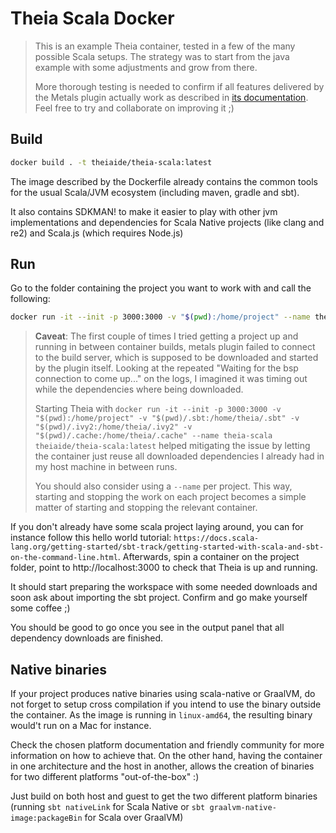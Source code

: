 # Theia Scala Docker

> This is an example Theia container, tested in a few of the many possible Scala setups. The strategy was to start from the java example with some adjustments and grow from there.
> 
> More thorough testing is needed to confirm if all features delivered by the Metals plugin actually work as described in [its documentation](https://scalameta.org/metals/docs/editors/vscode.html).  Feel free to try and collaborate on improving it ;)

## Build

```bash
docker build . -t theiaide/theia-scala:latest
```

The image described by the Dockerfile already contains the common tools for the usual Scala/JVM ecosystem (including maven, gradle and sbt).

It also contains SDKMAN! to make it easier to play with other jvm implementations and dependencies for Scala Native projects (like clang and re2) and Scala.js (which requires Node.js)

## Run
Go to the folder containing the project you want to work with and call the following:
```bash
docker run -it --init -p 3000:3000 -v "$(pwd):/home/project" --name theia-scala theiaide/theia-scala:latest
```

> **Caveat**: The first couple of times I tried getting a project up and running in between container builds, metals plugin failed to connect to the build server, which is supposed to be downloaded and started by the plugin itself. Looking at the repeated "Waiting for the bsp connection to come up..." on the logs, I imagined it was timing out while the dependencies where being downloaded.
> 
> Starting Theia with `docker run -it --init -p 3000:3000 -v "$(pwd):/home/project" -v "$(pwd)/.sbt:/home/theia/.sbt" -v "$(pwd)/.ivy2:/home/theia/.ivy2" -v "$(pwd)/.cache:/home/theia/.cache" --name theia-scala theiaide/theia-scala:latest` helped mitigating the issue by letting the container just reuse all downloaded dependencies I already had in my host machine in between runs.
> 
> You should also consider using a `--name` per project. This way, starting and stopping the work on each project becomes a simple matter of starting and stopping the relevant container.

If you don't already have some scala project laying around, you can for instance follow this hello world tutorial: `https://docs.scala-lang.org/getting-started/sbt-track/getting-started-with-scala-and-sbt-on-the-command-line.html`. Afterwards, spin a container on the project folder, point to http://localhost:3000 to check that Theia is up and running.

It should start preparing the workspace with some needed downloads and soon ask about importing the sbt project. Confirm and go make yourself some coffee ;)

You should be good to go once you see in the output panel that all dependency downloads are finished.

## Native binaries

If your project produces native binaries using scala-native or GraalVM, do not forget to setup cross compilation if you intend to use the binary outside the container. As the image is running in `linux-amd64`, the resulting binary would't run on a Mac for instance.

Check the chosen platform documentation and friendly community for more information on how to achieve that.
On the other hand, having the container in one architecture and the host in another, allows the creation of binaries for two different platforms "out-of-the-box" :)

Just build on both host and guest to get the two different platform binaries (running `sbt nativeLink` for Scala Native or `sbt graalvm-native-image:packageBin` for Scala over GraalVM)
